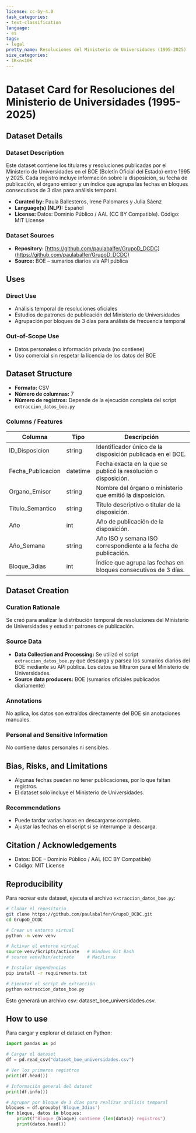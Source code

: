 ```yaml
---
license: cc-by-4.0
task_categories:
- text-classification
language:
- es
tags:
- legal
pretty_name: Resoluciones del Ministerio de Universidades (1995-2025)
size_categories:
- 1K<n<10K
---
```


# Dataset Card for Resoluciones del Ministerio de Universidades (1995-2025)

## Dataset Details

### Dataset Description

Este dataset contiene los titulares y resoluciones publicadas por el Ministerio de Universidades en el BOE (Boletín Oficial del Estado) entre 1995 y 2025. Cada registro incluye información sobre la disposición, su fecha de publicación, el órgano emisor y un índice que agrupa las fechas en bloques consecutivos de 3 días para análisis temporal.

- **Curated by:** Paula Ballesteros, Irene Palomares y Julia Sáenz
- **Language(s) (NLP):** Español
- **License:** Datos: Dominio Público / AAL (CC BY Compatible). Código: MIT License

### Dataset Sources

- **Repository:** [https://github.com/paulabalfer/GrupoD_DCDC](https://github.com/paulabalfer/GrupoD_DCDC)
- **Source:** BOE – sumarios diarios vía API pública

## Uses

### Direct Use

- Análisis temporal de resoluciones oficiales
- Estudios de patrones de publicación del Ministerio de Universidades
- Agrupación por bloques de 3 días para análisis de frecuencia temporal

### Out-of-Scope Use

- Datos personales o información privada (no contiene)
- Uso comercial sin respetar la licencia de los datos del BOE

## Dataset Structure

- **Formato:** CSV
- **Número de columnas:** 7
- **Número de registros:** Depende de la ejecución completa del script `extraccion_datos_boe.py`

### Columns / Features

| Columna          | Tipo     | Descripción |
|-----------------|---------|-------------|
| ID_Disposicion  | string  | Identificador único de la disposición publicada en el BOE. |
| Fecha_Publicacion | datetime | Fecha exacta en la que se publicó la resolución o disposición. |
| Organo_Emisor   | string  | Nombre del órgano o ministerio que emitió la disposición. |
| Titulo_Semantico | string  | Título descriptivo o titular de la disposición. |
| Año             | int     | Año de publicación de la disposición. |
| Año_Semana      | string  | Año ISO y semana ISO correspondiente a la fecha de publicación. |
| Bloque_3dias    | int     | Índice que agrupa las fechas en bloques consecutivos de 3 días. |

## Dataset Creation

### Curation Rationale

Se creó para analizar la distribución temporal de resoluciones del Ministerio de Universidades y estudiar patrones de publicación.

### Source Data

- **Data Collection and Processing:** Se utilizó el script `extraccion_datos_boe.py` que descarga y parsea los sumarios diarios del BOE mediante su API pública. Los datos se filtraron para el Ministerio de Universidades.
- **Source data producers:** BOE (sumarios oficiales publicados diariamente)

### Annotations

No aplica, los datos son extraídos directamente del BOE sin anotaciones manuales.

### Personal and Sensitive Information

No contiene datos personales ni sensibles.

## Bias, Risks, and Limitations

- Algunas fechas pueden no tener publicaciones, por lo que faltan registros.
- El dataset solo incluye el Ministerio de Universidades.

### Recommendations

- Puede tardar varias horas en descargarse completo.
- Ajustar las fechas en el script si se interrumpe la descarga.

## Citation / Acknowledgements

- Datos: BOE – Dominio Público / AAL (CC BY Compatible)
- Código: MIT License

## Reproducibility
Para recrear este dataset, ejecuta el archivo `extraccion_datos_boe.py`:

```bash
# Clonar el repositorio
git clone https://github.com/paulabalfer/GrupoD_DCDC.git
cd GrupoD_DCDC

# Crear un entorno virtual
python -m venv venv

# Activar el entorno virtual
source venv/Scripts/activate   # Windows Git Bash
# source venv/bin/activate     # Mac/Linux

# Instalar dependencias
pip install -r requirements.txt

# Ejecutar el script de extracción
python extraccion_datos_boe.py
````

Esto generará un archivo csv: dataset_boe_universidades.csv.


## How to use

Para cargar y explorar el dataset en Python:

```python
import pandas as pd

# Cargar el dataset
df = pd.read_csv("dataset_boe_universidades.csv")

# Ver los primeros registros
print(df.head())

# Información general del dataset
print(df.info())

# Agrupar por bloque de 3 días para realizar análisis temporal
bloques = df.groupby('Bloque_3dias')
for bloque, datos in bloques:
    print(f"Bloque {bloque} contiene {len(datos)} registros")
    print(datos.head())
```
